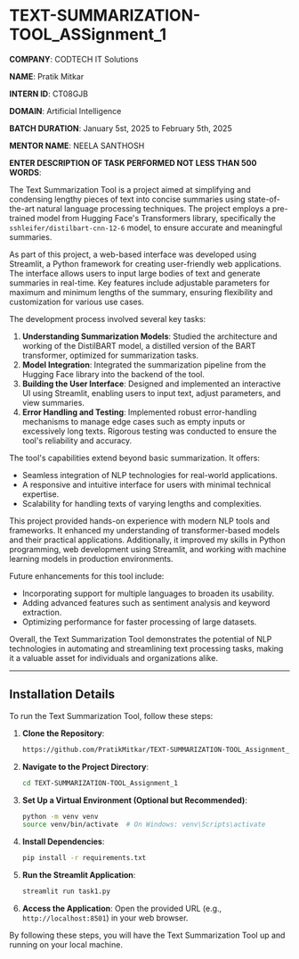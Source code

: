 # TEXT-SUMMARIZATION-TOOL_ASSignment_1

**COMPANY**: CODTECH IT Solutions

**NAME**: Pratik Mitkar

**INTERN ID**: CT08GJB

**DOMAIN**: Artificial Intelligence

**BATCH DURATION**: January 5st, 2025 to February 5th, 2025

**MENTOR NAME**: NEELA SANTHOSH

**ENTER DESCRIPTION OF TASK PERFORMED NOT LESS THAN 500 WORDS**:

The Text Summarization Tool is a project aimed at simplifying and condensing lengthy pieces of text into concise summaries using state-of-the-art natural language processing techniques. The project employs a pre-trained model from Hugging Face's Transformers library, specifically the `sshleifer/distilbart-cnn-12-6` model, to ensure accurate and meaningful summaries.

As part of this project, a web-based interface was developed using Streamlit, a Python framework for creating user-friendly web applications. The interface allows users to input large bodies of text and generate summaries in real-time. Key features include adjustable parameters for maximum and minimum lengths of the summary, ensuring flexibility and customization for various use cases.

The development process involved several key tasks:
1. **Understanding Summarization Models**: Studied the architecture and working of the DistilBART model, a distilled version of the BART transformer, optimized for summarization tasks.
2. **Model Integration**: Integrated the summarization pipeline from the Hugging Face library into the backend of the tool.
3. **Building the User Interface**: Designed and implemented an interactive UI using Streamlit, enabling users to input text, adjust parameters, and view summaries.
4. **Error Handling and Testing**: Implemented robust error-handling mechanisms to manage edge cases such as empty inputs or excessively long texts. Rigorous testing was conducted to ensure the tool's reliability and accuracy.

The tool's capabilities extend beyond basic summarization. It offers:
- Seamless integration of NLP technologies for real-world applications.
- A responsive and intuitive interface for users with minimal technical expertise.
- Scalability for handling texts of varying lengths and complexities.

This project provided hands-on experience with modern NLP tools and frameworks. It enhanced my understanding of transformer-based models and their practical applications. Additionally, it improved my skills in Python programming, web development using Streamlit, and working with machine learning models in production environments.

Future enhancements for this tool include:
- Incorporating support for multiple languages to broaden its usability.
- Adding advanced features such as sentiment analysis and keyword extraction.
- Optimizing performance for faster processing of large datasets.

Overall, the Text Summarization Tool demonstrates the potential of NLP technologies in automating and streamlining text processing tasks, making it a valuable asset for individuals and organizations alike.

---

## Installation Details

To run the Text Summarization Tool, follow these steps:

1. **Clone the Repository**:
   ```bash
   https://github.com/PratikMitkar/TEXT-SUMMARIZATION-TOOL_Assignment_1.git
   ```

2. **Navigate to the Project Directory**:
   ```bash
   cd TEXT-SUMMARIZATION-TOOL_Assignment_1
   ```

3. **Set Up a Virtual Environment (Optional but Recommended)**:
   ```bash
   python -m venv venv
   source venv/bin/activate  # On Windows: venv\Scripts\activate
   ```

4. **Install Dependencies**:
   ```bash
   pip install -r requirements.txt
   ```

5. **Run the Streamlit Application**:
   ```bash
   streamlit run task1.py
   ```

6. **Access the Application**:
   Open the provided URL (e.g., `http://localhost:8501`) in your web browser.

By following these steps, you will have the Text Summarization Tool up and running on your local machine.
